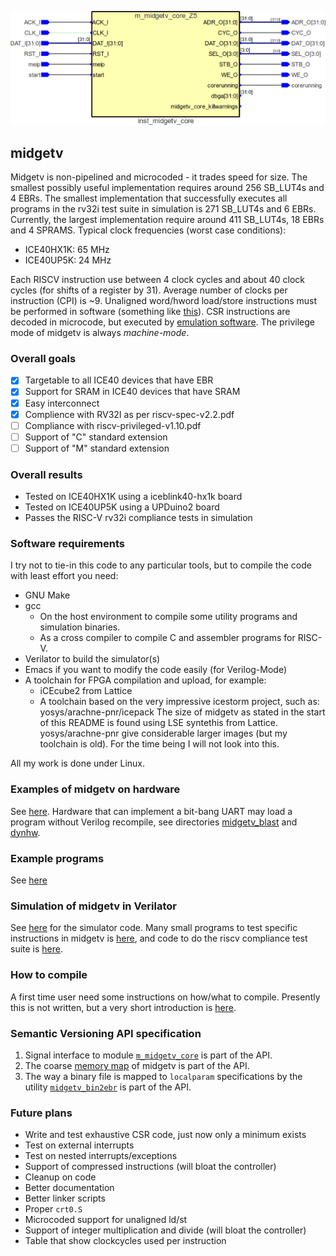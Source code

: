 ![picture of midgetv](doc/m_midgetv_core.png)
                       
## midgetv
   
Midgetv is non-pipelined and microcoded - it trades speed for
size. The smallest possibly useful implementation requires around 256
SB_LUT4s and 4 EBRs. The smallest implementation that successfully
executes all programs in the rv32i test suite in simulation is 271
SB_LUT4s and 6 EBRs. Currently, the largest implementation require
around 411 SB_LUT4s, 18 EBRs and 4 SPRAMS. Typical clock frequencies
(worst case conditions):
 - ICE40HX1K: 65 MHz
 - ICE40UP5K: 24 MHz

Each RISCV instruction use between 4 clock cycles and about 40 clock
cycles (for shifts of a register by 31). Average number of clocks per
instruction (CPI) is ~9. Unaligned word/hword load/store instructions
must be performed in software (something like
[this](work/sw/first/t160.S)). CSR instructions are decoded in
microcode, but executed by
[emulation software](work/sw/inc/midgetv_minimal_csr.S).  The
privilege mode of midgetv is always *machine-mode*.

### Overall goals 
 -  [x] Targetable to all ICE40 devices that have EBR
 -  [x] Support for SRAM in ICE40 devices that have SRAM
 -  [x] Easy interconnect
 -  [x] Complience with RV32I as per riscv-spec-v2.2.pdf
 -  [ ] Compliance with riscv-privileged-v1.10.pdf
 -  [ ] Support of "C" standard extension
 -  [ ] Support of "M" standard extension

### Overall results
  - Tested on ICE40HX1K using a iceblink40-hx1k board
  - Tested on ICE40UP5K using a UPDuino2 board
  - Passes the RISC-V rv32i compliance tests in simulation

### Software requirements

I try not to tie-in this code to any particular tools, but to compile the code with 
least effort you need:

- GNU Make
- gcc
  - On the host environment to compile some utility programs and simulation binaries.
  - As a cross compiler to compile C and assembler programs for RISC-V.
- Verilator to build the simulator(s)
- Emacs if you want to modify the code easily (for Verilog-Mode)
- A toolchain for FPGA compilation and upload, for example:
  - iCEcube2 from Lattice
  - A toolchain based on the very impressive icestorm project, such as: yosys/arachne-pnr/icepack
  The size of midgetv as stated in the start of this README is found using LSE syntethis from Lattice. 
  yosys/arachne-pnr give considerable larger images (but my toolchain is old). For the time being I
  will not look into this.

All my work is done under Linux.

### Examples of midgetv on hardware
See [here](work/hwtst). Hardware that can implement a bit-bang UART
may load a program without Verilog recompile, see directories
[midgetv_blast](work/sw/hwexamples/midgetv_blast/) and [dynhw](work/sw/dynhw/).

### Example programs
See [here](work/sw/hwexamples)

### Simulation of midgetv in Verilator
See [here](work/tst) for the simulator code. Many small programs to
test specific instructions in midgetv is [here](work/sw/first), and
code to do the riscv compliance test suite is [here](work/sw/second).

### How to compile
A first time user need some instructions on how/what to compile. Presently this
is not written, but a very short introduction is [here](doc/README.md).

### Semantic Versioning API specification
1. Signal interface to module [`m_midgetv_core`](work/code/m_midgetv_core.v) is part of the API.
2. The coarse [memory map](work/sw/inc/midgetv.inc) of midgetv is part of the API. 
3. The way a binary file is mapped to `localparam` specifications by the
   utility [`midgetv_bin2ebr`](work/util/midgetv_bin2ebr.c) is part of the API.


### Future plans
- Write and test exhaustive CSR code, just now only a minimum exists
- Test on external interrupts
- Test on nested interrupts/exceptions
- Support of compressed instructions (will bloat the controller)
- Cleanup on code
- Better documentation
- Better linker scripts
- Proper `crt0.S`
- Microcoded support for unaligned ld/st
- Support of integer multiplication and divide (will bloat the controller)
- Table that show clockcycles used per instruction
